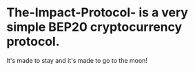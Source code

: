 # The-Impact-Protocol- is a very simple BEP20 cryptocurrency protocol.

It's made to stay and it's made to go to the moon!
